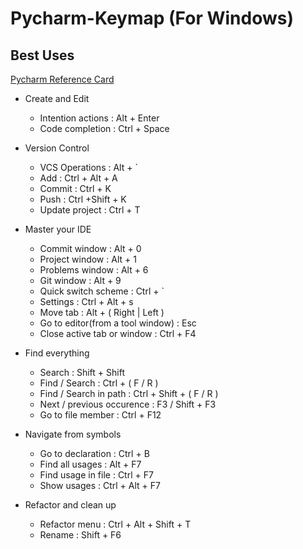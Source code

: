 # Pycharm-Keymap (For Windows) 
## Best Uses

[Pycharm Reference Card](https://resources.jetbrains.com/storage/products/pycharm/docs/PyCharm_ReferenceCard.pdf?_ga=2.260159565.1119855224.1604561230-311796501.1604243799)

- Create and Edit
  - Intention actions : Alt + Enter
  - Code completion : Ctrl + Space


- Version Control
  - VCS Operations : Alt + `
  - Add : Ctrl + Alt + A
  - Commit : Ctrl + K
  - Push : Ctrl +Shift + K
  - Update project : Ctrl + T
    

- Master your IDE
  - Commit window : Alt + 0
  - Project window : Alt + 1
  - Problems window : Alt + 6
  - Git window : Alt + 9
  - Quick switch scheme : Ctrl + `
  - Settings : Ctrl + Alt + s
  - Move tab : Alt + ( Right | Left )
  - Go to editor(from a tool window) : Esc
  - Close active tab or window : Ctrl + F4
  
  
- Find everything
  - Search : Shift + Shift
  - Find / Search : Ctrl + ( F / R )
  - Find / Search in path : Ctrl + Shift + ( F / R )
  - Next / previous occurence : F3 / Shift + F3
  - Go to file member : Ctrl + F12
  
- Navigate from symbols
  - Go to declaration : Ctrl + B
  - Find all usages : Alt + F7
  - Find usage in file : Ctrl + F7 
  - Show usages : Ctrl + Alt + F7
  
- Refactor and clean up
  - Refactor menu : Ctrl + Alt + Shift + T
  - Rename : Shift + F6